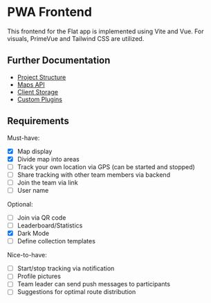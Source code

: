 # PWA Frontend

This frontend for the Flat app is implemented using Vite and Vue.
For visuals, PrimeVue and Tailwind CSS are utilized.

## Further Documentation

* [Project Structure](/docs/frontend-pwa/project-structure.md)
* [Maps API](/docs/frontend-pwa/maps-api.md)
* [Client Storage](/docs/frontend-pwa/client-storage.md)
* [Custom Plugins](/docs/frontend-pwa/custom-plugins.md)

## Requirements

Must-have:

- [x]   Map display
- [x]   Divide map into areas
- [ ]   Track your own location via GPS (can be started and stopped)
- [ ]   Share tracking with other team members via backend
- [ ]   Join the team via link
- [ ]   User name

Optional:

- [ ]   Join via QR code
- [ ]   Leaderboard/Statistics
- [x]   Dark Mode
- [ ]   Define collection templates

Nice-to-have:

- [ ]   Start/stop tracking via notification
- [ ]   Profile pictures
- [ ]   Team leader can send push messages to participants
- [ ]   Suggestions for optimal route distribution
